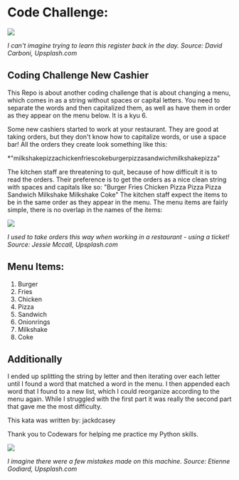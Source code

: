 # Code Challenge: 


![](https://raw.githubusercontent.com/twhipple/Code_Challenge_New_Cashier/main/Images/david-carboni-xvkSnspiETA-unsplash.jpg)

*I can't imagine trying to learn this register back in the day. Source: David Carboni, Upsplash.com*


## Coding Challenge New Cashier

This Repo is about another coding challenge that is about changing a menu, which comes in as a string without spaces or capital letters. You need to separate the words and then capitalized them, as well as have them in order as they appear on the menu below. It is a kyu 6.


Some new cashiers started to work at your restaurant.
They are good at taking orders, but they don't know how to capitalize words, or use a space bar!
All the orders they create look something like this:

*"milkshakepizzachickenfriescokeburgerpizzasandwichmilkshakepizza"

The kitchen staff are threatening to quit, because of how difficult it is to read the orders.
Their preference is to get the orders as a nice clean string with spaces and capitals like so:
"Burger Fries Chicken Pizza Pizza Pizza Sandwich Milkshake Milkshake Coke"
The kitchen staff expect the items to be in the same order as they appear in the menu.
The menu items are fairly simple, there is no overlap in the names of the items:

![](https://raw.githubusercontent.com/twhipple/Code_Challenge_New_Cashier/main/Images/jessie-mccall-guXX_Wm-wnY-unsplash.jpg)

*I used to take orders this way when working in a restaurant - using a ticket! Source: Jessie Mccall, Upsplash.com*


## Menu Items:

1. Burger
2. Fries
3. Chicken
4. Pizza
5. Sandwich
6. Onionrings
7. Milkshake
8. Coke


## Additionally

I ended up splitting the string by letter and then iterating over each letter until I found a word that matched a word in the menu. I then appended each word that I found to a new list, which I could reorganize according to the menu again. While I struggled with the first part it was really the second part that gave me the most difficulty.

This kata was written by: jackdcasey

Thank you to Codewars for helping me practice my Python skills.


![](https://raw.githubusercontent.com/twhipple/Code_Challenge_New_Cashier/main/Images/etienne-godiard-VmK35-WYVLk-unsplash.jpg)

*I imagine there were a few mistakes made on this machine. Source: Etienne Godiard, Upsplash.com*

